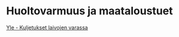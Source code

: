 # Huoltovarmuus ja maataloustuet

[Yle - Kuljetukset laivojen varassa](https://github.com/EternalAzure/Keskusteluilta/blob/main/Huoltovarmuus/kirjoitukset/Yle%20tiivistelm%C3%A4.md)


